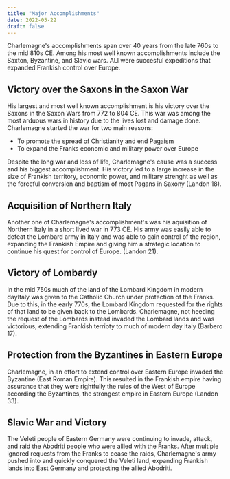```yaml
---
title: "Major Accomplishments"
date: 2022-05-22
draft: false
---
```


Charlemagne's accomplishments span over 40 years from the late 760s to the mid 810s CE. Among his most well known accomplishments include the Saxton, Byzantine, and Slavic wars. ALl were succesful expeditions that expanded Frankish control over Europe.

## Victory over the Saxons in the Saxon War
His largest and most well known accomplishment is his victory over the Saxons in the Saxon Wars from 772 to 804 CE. This war was among the most arduous wars in history due to the lives lost and damage done. Charlemagne started the war for two main reasons:

- To promote the spread of Christianity and end Pagaism
- To expand the Franks economic and military power over Europe

Despite the long war and loss of life, Charlemagne's cause was a success and his biggest accomplishment. His victory led to a large increase in the size of Frankish territory, economic power, and military strenght as well as the forceful conversion and baptism of most Pagans in Saxony (Landon 18). 

## Acquisition of Northern Italy

Another one of Charlemagne's accomplishment's was his aquisition of Northern Italy in a short lived war in 773 CE. His army was easily able to defeat the Lombard army in Italy and was able to gain control of the region, expanding the Frankish Empire and giving him a strategic location to continue his quest for control of Europe. (Landon 21). 

## Victory of Lombardy

In the mid 750s much of the land of the Lombard Kingdom in modern dayItaly was given to the Catholic Church under protection of the Franks. Due to this, in the early 770s, the Lombard Kingdom requested for the rights of that land to be given back to the Lombards. Charlemagne, not heeding the request of the Lombards instead invaded the Lombard lands and was victorious, extending Frankish terrioty to much of modern day Italy (Barbero 17).

## Protection from the Byzantines in Eastern Europe 

Charlemagne, in an effort to extend control over Eastern Europe invaded the Byzantine (East Roman Empire). This resulted in the Frankish empire having assurance that they were rightfully the rules of the West of Europe according the Byzantines, the strongest empire in Eastern Europe (Landon 33).

## Slavic War and Victory

The Veleti people of Eastern Germany were continuing to invade, attack, and raid the Abodriti people who were allied with the Franks. After multiple ignored requests from the Franks to cease the raids, Charlemagne's army pushed into and quickly conquered the Veleti land, expanding Frankish lands into East Germany and protecting the allied Abodriti.
